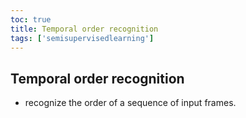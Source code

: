 ```yaml
---
toc: true
title: Temporal order recognition
tags: ['semisupervisedlearning']
---
```


## Temporal order recognition 
- recognize the order of a sequence of input frames.



